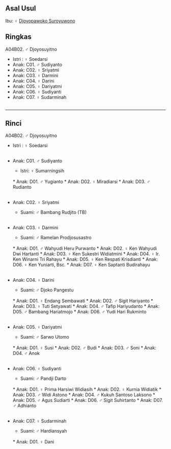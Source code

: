 ## Asal Usul

Ibu: ♀ [Djoyopawoko Suroyuwono][up] 

## Ringkas

A04B02. ♂ Djoyosuyitno
	<br/>

*	Istri : ♀ Soedarsi
	<br/>
*	Anak: C01. ♂ Sudiyanto
*	Anak: C02. ♀ Sriyatmi 
*	Anak: C03. ♀ Darmini
*	Anak: C04. ♀ Darini 
*	Anak: C05. ♀ Dariyatmi
*	Anak: C06. ♀ Sudiyanti 
*	Anak: C07. ♀ Sudarminah
	<br/><br/>

-- -- --

## Rinci

A04B02. ♂ Djoyosuyitno
	<br/>

*	Istri : ♀ Soedarsi
	<br/><br/>

*	Anak: C01. ♂ Sudiyanto
	*	Istri: ♀ Sumarningsih
	<br/>
	*	Anak: D01. ♂ Yugianto
	*	Anak: D02. ♀ Miradiarsi
	*	Anak: D03. ♂ Rudianto
	<br/><br/>

*	Anak: C02. ♀ Sriyatmi 
	*	Suami: ♂ Bambang Rudjito (TB)
	<br/><br/>

*	Anak: C03. ♀ Darmini
	*	Suami: ♂ Ramelan Prodjosusastro
	<br/>
	*	Anak: D01. ♂ Wahyudi Heru Purwanto
	*	Anak: D02. ♀ Ken Wahyudi Dwi Hartanti
	*	Anak: D03. ♀ Ken Sukestri  Widiatmini
	*	Anak: D04. ♀ Ir. Ken Winarni Tri Rahayu 
	*	Anak: D05. ♀ Ken Respati Krisdianti
	*	Anak: D06. ♀ Ken Yuniarti, Bsc.
	*	Anak: D07. ♀ Ken Saptanti Budirahayu 
	<br/><br/>

*	Anak: C04. ♀ Darini 
	*	Suami: ♂ Djoko Pangestu
	<br/>
	*	Anak: D01. ♀ Endang Sembawati 
	*	Anak: D02. ♂ Sigit  Hariyanto
	*	Anak: D03. ♀ Tuti Setyawati
	*	Anak: D04. ♂ Tafip Hariyudanto
	*	Anak: D05. ♂ Bambang Hariatmojo
	*	Anak: D06. ♂ Yudi Hari Rukminto
	<br/><br/>

*	Anak: C05. ♀ Dariyatmi
	*	Suami: ♂ Sarwo Utomo
	<br/>
	*	Anak: D01. ♀ Susi
	*	Anak: D02. ♂ Budi
	*	Anak: D03. ♂ Soni
	*	Anak: D04. ♂ Anok
	<br/><br/>

*	Anak: C06. ♀ Sudiyanti 
	*	Suami: ♂ Pandji Darto
	<br/>
	*	Anak: D01. ♀ Prima Harsiwi Widiasih
	*	Anak: D02. ♀ Kurnia Widiatik
	*	Anak: D03. ♂ Widi Astono
	*	Anak: D04. ♂ Kukuh Santoso Laksono
	*	Anak: D05. ♂ Agus Sudiarti
	*	Anak: D06. ♂ Sigit Suhirtanto
	*	Anak: D07. ♂ Adhianto
	<br/><br/>

*	Anak: C07. ♀ Sudarminah
	*	Suami: ♂ Hardiansyah
	<br/>
	*	Anak: D01. ♀ Dani
	<br/><br/>

[up]: https://github.com/epsi-rns/gitodipuro/blob/master/tree/A04.md
